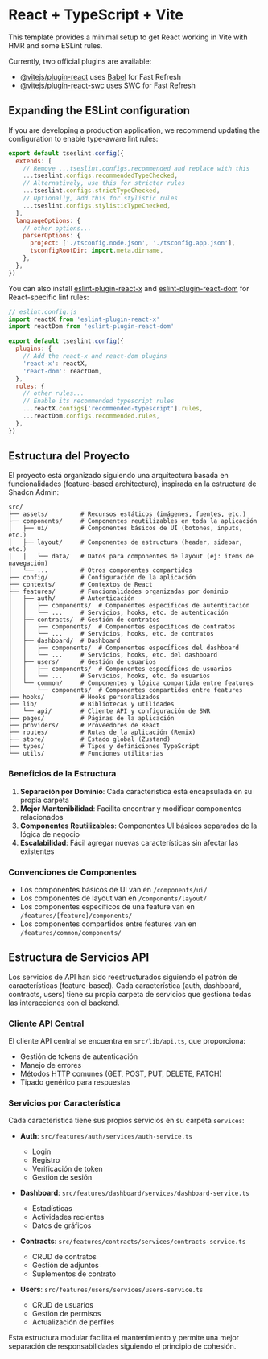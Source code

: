 # React + TypeScript + Vite

This template provides a minimal setup to get React working in Vite with HMR and some ESLint rules.

Currently, two official plugins are available:

- [@vitejs/plugin-react](https://github.com/vitejs/vite-plugin-react/blob/main/packages/plugin-react/README.md) uses [Babel](https://babeljs.io/) for Fast Refresh
- [@vitejs/plugin-react-swc](https://github.com/vitejs/vite-plugin-react-swc) uses [SWC](https://swc.rs/) for Fast Refresh

## Expanding the ESLint configuration

If you are developing a production application, we recommend updating the configuration to enable type-aware lint rules:

```js
export default tseslint.config({
  extends: [
    // Remove ...tseslint.configs.recommended and replace with this
    ...tseslint.configs.recommendedTypeChecked,
    // Alternatively, use this for stricter rules
    ...tseslint.configs.strictTypeChecked,
    // Optionally, add this for stylistic rules
    ...tseslint.configs.stylisticTypeChecked,
  ],
  languageOptions: {
    // other options...
    parserOptions: {
      project: ['./tsconfig.node.json', './tsconfig.app.json'],
      tsconfigRootDir: import.meta.dirname,
    },
  },
})
```

You can also install [eslint-plugin-react-x](https://github.com/Rel1cx/eslint-react/tree/main/packages/plugins/eslint-plugin-react-x) and [eslint-plugin-react-dom](https://github.com/Rel1cx/eslint-react/tree/main/packages/plugins/eslint-plugin-react-dom) for React-specific lint rules:

```js
// eslint.config.js
import reactX from 'eslint-plugin-react-x'
import reactDom from 'eslint-plugin-react-dom'

export default tseslint.config({
  plugins: {
    // Add the react-x and react-dom plugins
    'react-x': reactX,
    'react-dom': reactDom,
  },
  rules: {
    // other rules...
    // Enable its recommended typescript rules
    ...reactX.configs['recommended-typescript'].rules,
    ...reactDom.configs.recommended.rules,
  },
})
```

## Estructura del Proyecto

El proyecto está organizado siguiendo una arquitectura basada en funcionalidades (feature-based architecture), inspirada en la estructura de Shadcn Admin:

```
src/
├── assets/         # Recursos estáticos (imágenes, fuentes, etc.)
├── components/     # Componentes reutilizables en toda la aplicación
│   ├── ui/         # Componentes básicos de UI (botones, inputs, etc.)
│   ├── layout/     # Componentes de estructura (header, sidebar, etc.)
│   │   └── data/   # Datos para componentes de layout (ej: items de navegación)
│   └── ...         # Otros componentes compartidos
├── config/         # Configuración de la aplicación
├── contexts/       # Contextos de React
├── features/       # Funcionalidades organizadas por dominio
│   ├── auth/       # Autenticación
│   │   ├── components/  # Componentes específicos de autenticación
│   │   └── ...     # Servicios, hooks, etc. de autenticación
│   ├── contracts/  # Gestión de contratos
│   │   ├── components/  # Componentes específicos de contratos
│   │   └── ...     # Servicios, hooks, etc. de contratos
│   ├── dashboard/  # Dashboard
│   │   ├── components/  # Componentes específicos del dashboard
│   │   └── ...     # Servicios, hooks, etc. del dashboard 
│   ├── users/      # Gestión de usuarios
│   │   ├── components/  # Componentes específicos de usuarios
│   │   └── ...     # Servicios, hooks, etc. de usuarios
│   └── common/     # Componentes y lógica compartida entre features
│       └── components/  # Componentes compartidos entre features
├── hooks/          # Hooks personalizados
├── lib/            # Bibliotecas y utilidades
│   └── api/        # Cliente API y configuración de SWR
├── pages/          # Páginas de la aplicación
├── providers/      # Proveedores de React
├── routes/         # Rutas de la aplicación (Remix)
├── store/          # Estado global (Zustand)
├── types/          # Tipos y definiciones TypeScript
└── utils/          # Funciones utilitarias
```

### Beneficios de la Estructura

1. **Separación por Dominio**: Cada característica está encapsulada en su propia carpeta
2. **Mejor Mantenibilidad**: Facilita encontrar y modificar componentes relacionados
3. **Componentes Reutilizables**: Componentes UI básicos separados de la lógica de negocio
4. **Escalabilidad**: Fácil agregar nuevas características sin afectar las existentes

### Convenciones de Componentes

- Los componentes básicos de UI van en `/components/ui/`
- Los componentes de layout van en `/components/layout/`
- Los componentes específicos de una feature van en `/features/[feature]/components/`
- Los componentes compartidos entre features van en `/features/common/components/`

## Estructura de Servicios API

Los servicios de API han sido reestructurados siguiendo el patrón de características (feature-based). Cada característica (auth, dashboard, contracts, users) tiene su propia carpeta de servicios que gestiona todas las interacciones con el backend.

### Cliente API Central

El cliente API central se encuentra en `src/lib/api.ts`, que proporciona:

- Gestión de tokens de autenticación
- Manejo de errores
- Métodos HTTP comunes (GET, POST, PUT, DELETE, PATCH)
- Tipado genérico para respuestas

### Servicios por Característica

Cada característica tiene sus propios servicios en su carpeta `services`:

- **Auth**: `src/features/auth/services/auth-service.ts`
  - Login
  - Registro
  - Verificación de token
  - Gestión de sesión

- **Dashboard**: `src/features/dashboard/services/dashboard-service.ts`
  - Estadísticas
  - Actividades recientes
  - Datos de gráficos

- **Contracts**: `src/features/contracts/services/contracts-service.ts`
  - CRUD de contratos
  - Gestión de adjuntos
  - Suplementos de contrato

- **Users**: `src/features/users/services/users-service.ts`
  - CRUD de usuarios
  - Gestión de permisos
  - Actualización de perfiles

Esta estructura modular facilita el mantenimiento y permite una mejor separación de responsabilidades siguiendo el principio de cohesión.
